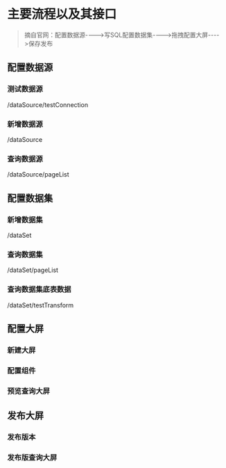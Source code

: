 # 主要流程以及其接口

> 摘自官网：配置数据源---->写SQL配置数据集---->拖拽配置大屏---->保存发布

## 配置数据源

### 测试数据源
/dataSource/testConnection

### 新增数据源
/dataSource

### 查询数据源
/dataSource/pageList


## 配置数据集

### 新增数据集
/dataSet


### 查询数据集
/dataSet/pageList

### 查询数据集底表数据
/dataSet/testTransform

## 配置大屏

### 新建大屏



### 配置组件



### 预览查询大屏



## 发布大屏

### 发布版本

### 发布版查询大屏

